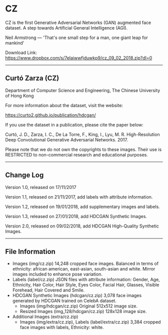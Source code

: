 # CZ
CZ is the first Generative Adversarial Networks (GAN) augmented face dataset. A step towards Artificial General Intelligence (AGI).

Neil Armstrong — 'That's one small step for a man, one giant leap for mankind'

Download Link: https://www.dropbox.com/s/7elaiwwfjduwkp9/cz_09_02_2018.zip?dl=0

--------------------------------------------------------
Curtó Zarza (CZ) 
--------------------------------------------------------

Department of Computer Science and Engineering, 
The Chinese University of Hong Kong

For more information about the dataset, visit the website:

  https://curto2.github.io/publication/hdcgan/

If you use the dataset in a publication, please cite the paper below:

Curtó, J. D., Zarza, I. C., De La Torre, F., King, I., Lyu, M. R.
High-Resolution Deep Convolutional Generative Adversarial Networks. 2017.

Please note that we do not own the copyrights to these images. Their use is RESTRICTED to non-commercial research and educational purposes.

--------------------------------------------------------
Change Log
--------------------------------------------------------

Version 1.0, released on 17/11/2017

Version 1.1, released on 21/11/2017, add labels with attribute information.

Version 1.2, released on 19/01/2018, add supplementary images and labels.

Version 1.3, released on 27/01/2018, add HDCGAN Synthetic Images.

Version 2.0, released on 09/02/2018, add HDCGAN High-Quality Synthetic Images.

--------------------------------------------------------
File Information
--------------------------------------------------------

- Images (img/cz.zip)
      14,248 cropped face images. Balanced in terms of ethnicity: african american, east-asian, south-asian and white. Mirror images included to enhance pose variation.
- Labels (label/cz.zip)
      JSON files with attribute information: Gender, Age, Ethnicity, Hair Color, Hair Style, Eyes Color, Facial Hair, Glasses, Visible Forehead, Hair Covered and Smile.
- HDCGAN Synthetic Images (hdcgan/cz.zip)
      3,078 face images generated by HDCGAN trained on CelebA dataset. 
	- Images (img/hdcgan/cz.zip)
		      Original 512x512 image size.
  - Resized Images (img_128/hdcgan/cz.zip)
		      128x128 image size. 
- Additional Images (extra/cz.zip)
	- Images (img/extra/cz.zip), Labels (label/extra/cz.zip)
      		3,384 cropped face images with labels, Ethnicity: white.

